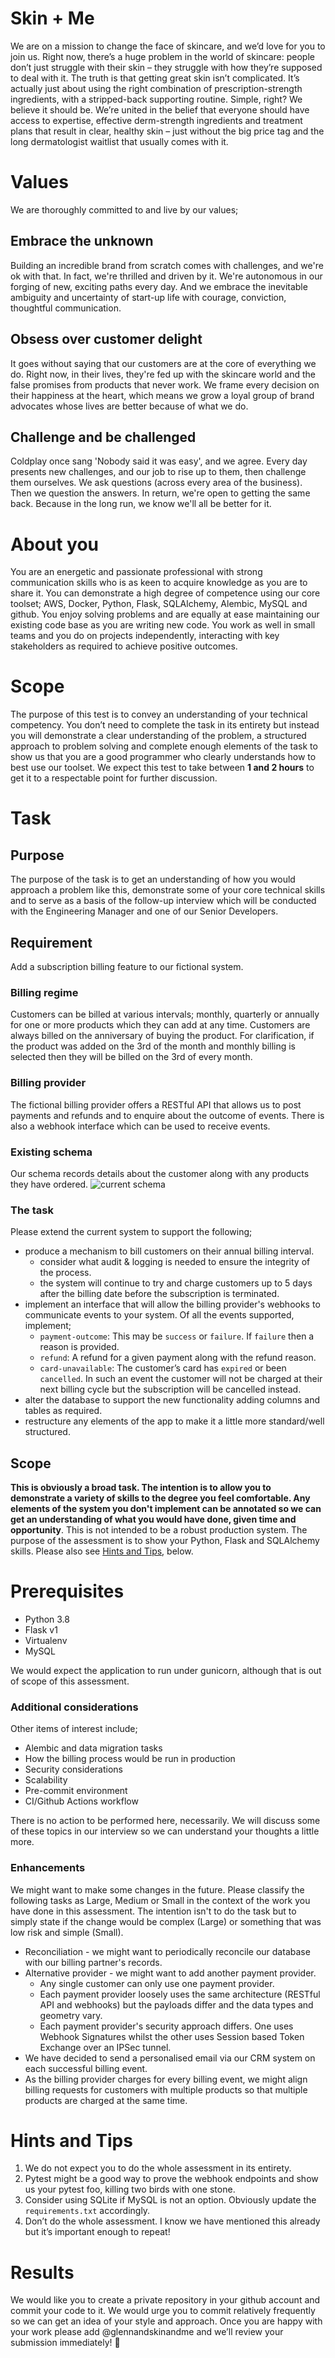 # Skin + Me
We are on a mission to change the face of skincare, and we’d love for you to join us. Right now, there’s a huge problem in the world of skincare: people don’t just struggle with their skin – they struggle with how they’re supposed to deal with it.
The truth is that getting great skin isn’t complicated. It’s actually just about using the right combination of prescription-strength ingredients, with a stripped-back supporting routine. Simple, right?
We believe it should be. We’re united in the belief that everyone should have access to expertise, effective derm-strength ingredients and treatment plans that result in clear, healthy skin – just without the big price tag and the long dermatologist waitlist that usually comes with it.
 
# Values
We are thoroughly committed to and live by our values;
 
## Embrace the unknown
Building an incredible brand from scratch comes with challenges, and we're ok with that. In fact, we're thrilled and driven by it. We're autonomous in our forging of new, exciting paths every day. And we embrace the inevitable ambiguity and uncertainty of start-up life with courage, conviction, thoughtful communication.
 
## Obsess over customer delight
It goes without saying that our customers are at the core of everything we do. Right now, in their lives, they're fed up with the skincare world and the false promises from products that never work. We frame every decision on their happiness at the heart, which means we grow a loyal group of brand advocates whose lives are better because of what we do.
 
## Challenge and be challenged
Coldplay once sang 'Nobody said it was easy', and we agree. Every day presents new challenges, and our job to rise up to them, then challenge them ourselves. We ask questions (across every area of the business). Then we question the answers. In return, we're open to getting the same back. Because in the long run, we know we'll all be better for it.
 
# About you
You are an energetic and passionate professional with strong communication skills who is as keen to acquire knowledge as you are to share it. You can demonstrate a high degree of competence using our core toolset; AWS, Docker, Python, Flask, SQLAlchemy, Alembic, MySQL and github. You enjoy solving problems and are equally at ease maintaining our existing code base as you are writing new code. You work as well in small teams and you do on projects independently, interacting with key stakeholders as required to achieve positive outcomes.
 
# Scope
The purpose of this test is to convey an understanding of your technical competency. You don’t need to complete the task in its entirety but instead you will demonstrate a clear understanding of the problem, a structured approach to problem solving and complete enough elements of the task to show us that you are a good programmer who clearly understands how to best use our toolset. We expect this test to take between **1 and 2 hours** to get it to a respectable point for further discussion.
 
# Task
 
## Purpose
The purpose of the task is to get an understanding of how you would approach a problem like this, demonstrate some of your core technical skills and to serve as a basis of the follow-up interview which will be conducted with the Engineering Manager and one of our Senior Developers.
 
## Requirement
Add a subscription billing feature to our fictional system.
 
### Billing regime
Customers can be billed at various intervals; monthly, quarterly or annually for one or more products which they can add at any time. Customers are always billed on the anniversary of buying the product. For clarification, if the product was added on the 3rd of the month and monthly billing is selected then they will be billed on the 3rd of every month.
 
### Billing provider
The fictional billing provider offers a RESTful API that allows us to post payments and refunds and to enquire about the outcome of events. There is also a webhook interface which can be used to receive events.
 
### Existing schema
Our schema records details about the customer along with any products they have ordered.
![current schema](assets/ERD.png)

### The task
Please extend the current system to support the following;
 
* produce a mechanism to bill customers on their annual billing interval.
  * consider what audit & logging is needed to ensure the integrity of the process.
  * the system will continue to try and charge customers up to 5 days after the billing date before the subscription is terminated.
* implement an interface that will allow the billing provider's webhooks to communicate events to your system. Of all the events supported, implement;
  * `payment-outcome`: This may be `success` or `failure`. If `failure` then a reason is provided.
  * `refund`: A refund for a given payment along with the refund reason.
  * `card-unavailable`: The customer’s card has `expired` or been `cancelled`. In such an event the customer will not be charged at their next billing cycle but the subscription will be cancelled instead.
* alter the database to support the new functionality adding columns and tables as required.
* restructure any elements of the app to make it a little more standard/well structured.

## Scope
**This is obviously a broad task. The intention is to allow you to demonstrate a variety of skills to the degree you feel comfortable. Any elements of the system you don't implement can be annotated so we can get an understanding of what you would have done, given time and opportunity**. This is not intended to be a robust production system. The purpose of the assessment is to show your Python, Flask and SQLAlchemy skills. Please also see [Hints and Tips](/#hints-and-tips), below.

# Prerequisites
- Python 3.8
- Flask v1
- Virtualenv
- MySQL

We would expect the application to run under gunicorn, although that is out of scope of this assessment.

### Additional considerations
Other items of interest include;
* Alembic and data migration tasks
* How the billing process would be run in production
* Security considerations
* Scalability
* Pre-commit environment
* CI/Github Actions workflow

There is no action to be performed here, necessarily. We will discuss some of these topics in our interview so we can understand your thoughts a little more. 
 
### Enhancements
We might want to make some changes in the future. Please classify the following tasks as Large, Medium or Small in the context of the work you have done in this assessment. The intention isn't to do the task but to simply state if the change would be complex (Large) or something that was low risk and simple (Small).
* Reconciliation - we might want to periodically reconcile our database with our billing partner's records.
* Alternative provider - we might want to add another payment provider.
  * Any single customer can only use one payment provider.
  * Each payment provider loosely uses the same architecture (RESTful API and webhooks) but the payloads differ and the data types and geometry vary.
  * Each payment provider's security approach differs. One uses Webhook Signatures whilst the other uses Session based Token Exchange over an IPSec tunnel.
* We have decided to send a personalised email via our CRM system on each successful billing event.
* As the billing provider charges for every billing event, we might align billing requests for customers with multiple products so that multiple products are charged at the same time.

# Hints and Tips
1. We do not expect you to do the whole assessment in its entirety.
2. Pytest might be a good way to prove the webhook endpoints and show us your pytest foo, killing two birds with one stone.
3. Consider using SQLite if MySQL is not an option. Obviously update the `requirements.txt` accordingly.
4. Don’t do the whole assessment. I know we have mentioned this already but it’s important enough to repeat!


# Results
We would like you to create a private repository in your github account and commit your code to it. We would urge you to commit relatively frequently so we can get an idea of your style and approach. Once you are happy with your work please add @glennandskinandme and we’ll review your submission immediately! 👏